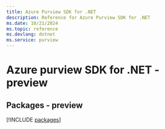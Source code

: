 ```yaml
---
title: Azure Purview SDK for .NET
description: Reference for Azure Purview SDK for .NET
ms.date: 10/21/2024
ms.topic: reference
ms.devlang: dotnet
ms.service: purview
---
```

# Azure purview SDK for .NET - preview
## Packages - preview
[!INCLUDE [packages](purview-index.md)]